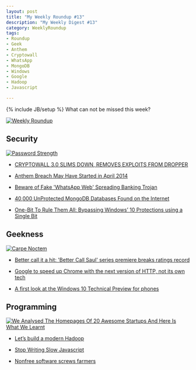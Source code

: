 ```yaml
---
layout: post
title: "My Weekly Roundup #13"
description: "My Weekly Digest #13"
category: WeeklyRoundup
tags: 
- Roundup
- Geek
- Anthem
- Cryptowall
- WhatsApp
- MongoDB
- Windows
- Google
- Hadoop
- Javascript

---
```

{% include JB/setup %}
What can not be missed this week?

[![Weekly Roundup](http://oldsite.andreafortuna.org/images/milluminodimeno.jpg)](http://caterpillar.blog.rai.it/milluminodimeno/)
<!-- more -->

Security
--
[![Password Strength](http://imgs.xkcd.com/comics/password_strength.png)](http://xkcd.com/936/)


- [CRYPTOWALL 3.0 SLIMS DOWN, REMOVES EXPLOITS FROM DROPPER](http://threatpost.com/cryptowall-3-0-slims-down-removes-exploits-from-dropper/110923)

- [Anthem Breach May Have Started in April 2014](http://krebsonsecurity.com/2015/02/anthem-breach-may-have-started-in-april-2014/)

- [Beware of Fake 'WhatsApp Web' Spreading Banking Trojan](http://thehackernews.com/2015/02/whatsapp-web-malware.html)

- [40,000 UnProtected MongoDB Databases Found on the Internet](http://radar.andreafortuna.org/post/110800783649/40-000-unprotected-mongodb-databases-found-on-the)

- [One-Bit To Rule Them All: Bypassing Windows’ 10 Protections using a Single Bit](http://radar.andreafortuna.org/post/110711379444/one-bit-to-rule-them-all-bypassing-windows-10)


Geekness
--

[![Carpe Noctem](http://explodingdinosaur.com/wp-content/uploads/2015/01/2015-01-28-carpe-noctem.png)](http://explodingdinosaur.com/comic/carpe-noctem/)


- [Better call it a hit: 'Better Call Saul' series premiere breaks ratings record](http://mashable.com/2015/02/09/better-call-saul-premiere-ratings/)

- [Google to speed up Chrome with the next version of HTTP, not its own tech](http://www.engadget.com/2015/02/09/google-spdy-http2/?ncid=rss_truncated)

- [A first look at the Windows 10 Technical Preview for phones](http://arstechnica.com/gadgets/2015/02/a-first-look-at-the-windows-10-technical-preview-for-phones/)


Programming
--
[![We Analysed The Homepages Of 20 Awesome Startups And Here Is What We Learnt](http://outside.hotjar.com/wp-content/uploads/2014/08/Screenshot-2014-08-07-10.01.51.png)](http://outside.hotjar.com/2014/08/07/we-analyzed-the-homepages-of-30-successful-startups-and-here-is-what-we-learnt/?utm_content=bufferbdfc5&utm_medium=social&utm_source=twitter.com&utm_campaign=buffer)


- [Let’s build a modern Hadoop](http://radar.andreafortuna.org/post/110712034799/lets-build-a-modern-hadoop)

- [Stop Writing Slow Javascript](http://ilikekillnerds.com/2015/02/stop-writing-slow-javascript/)

- [Nonfree software screws farmers](http://radar.andreafortuna.org/post/110569927199/nonfree-software-screws-farmers)


